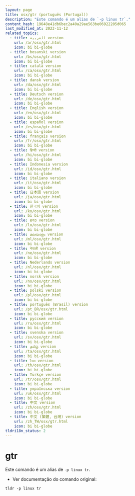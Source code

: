 ```yaml
---
layout: page
title: osx/gtr (português (Portugal))
description: "Este comando é um alias de `-p linux tr`."
content_hash: 19648e41db6bec2a40a29ae563be06922205d065
last_modified_at: 2023-11-12
related_topics:
  - title: العربية version
    url: /ar/osx/gtr.html
    icon: bi bi-globe
  - title: bosanski version
    url: /bs/osx/gtr.html
    icon: bi bi-globe
  - title: català version
    url: /ca/osx/gtr.html
    icon: bi bi-globe
  - title: dansk version
    url: /da/osx/gtr.html
    icon: bi bi-globe
  - title: Deutsch version
    url: /de/osx/gtr.html
    icon: bi bi-globe
  - title: English version
    url: /en/osx/gtr.html
    icon: bi bi-globe
  - title: español version
    url: /es/osx/gtr.html
    icon: bi bi-globe
  - title: français version
    url: /fr/osx/gtr.html
    icon: bi bi-globe
  - title: हिन्दी version
    url: /hi/osx/gtr.html
    icon: bi bi-globe
  - title: Indonesia version
    url: /id/osx/gtr.html
    icon: bi bi-globe
  - title: italiano version
    url: /it/osx/gtr.html
    icon: bi bi-globe
  - title: 日本語 version
    url: /ja/osx/gtr.html
    icon: bi bi-globe
  - title: 한국어 version
    url: /ko/osx/gtr.html
    icon: bi bi-globe
  - title: ລາວ version
    url: /lo/osx/gtr.html
    icon: bi bi-globe
  - title: മലയാളം version
    url: /ml/osx/gtr.html
    icon: bi bi-globe
  - title: नेपाली version
    url: /ne/osx/gtr.html
    icon: bi bi-globe
  - title: Nederlands version
    url: /nl/osx/gtr.html
    icon: bi bi-globe
  - title: norsk version
    url: /no/osx/gtr.html
    icon: bi bi-globe
  - title: polski version
    url: /pl/osx/gtr.html
    icon: bi bi-globe
  - title: português (Brasil) version
    url: /pt_BR/osx/gtr.html
    icon: bi bi-globe
  - title: русский version
    url: /ru/osx/gtr.html
    icon: bi bi-globe
  - title: svenska version
    url: /sv/osx/gtr.html
    icon: bi bi-globe
  - title: தமிழ் version
    url: /ta/osx/gtr.html
    icon: bi bi-globe
  - title: ไทย version
    url: /th/osx/gtr.html
    icon: bi bi-globe
  - title: Türkçe version
    url: /tr/osx/gtr.html
    icon: bi bi-globe
  - title: українська version
    url: /uk/osx/gtr.html
    icon: bi bi-globe
  - title: 中文 version
    url: /zh/osx/gtr.html
    icon: bi bi-globe
  - title: 中文 (繁體, 台灣) version
    url: /zh_TW/osx/gtr.html
    icon: bi bi-globe
tldri18n_status: 2
---
```

# gtr

Este comando é um alias de `-p linux tr`.

- Ver documentação do comando original:

`tldr -p linux tr`
